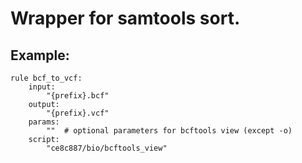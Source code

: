 # Wrapper for samtools sort.

## Example:

```
rule bcf_to_vcf:
    input:
        "{prefix}.bcf"
    output:
        "{prefix}.vcf"
    params:
        ""  # optional parameters for bcftools view (except -o)
    script:
        "ce8c887/bio/bcftools_view"
```
